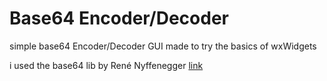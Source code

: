 # Base64 Encoder/Decoder

simple base64 Encoder/Decoder GUI made to try the basics of wxWidgets 

i used the base64 lib by René Nyffenegger [link](https://github.com/ReneNyffenegger/cpp-base64)


